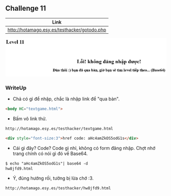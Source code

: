 ## Challenge 11

| Link |
| ---- |
| http://hotamago.esy.es/testhacker/gotodo.php |

<p align="center">
  <img src="./Challenge-11-001.png">
</p>

### WriteUp

- Chả có gì để nhập, chắc là nhập link để "qua bàn".
```html
<body HC="textgame.html">
```

- Bấm vô link thử.
```
http://hotamago.esy.es/testhacker/textgame.html
```
```html
<div style="font-size:3">href code: aHc4amZkOS5odG1s</div>
```

- Cái gì đây? Code? Code gì nhỉ, không có form đăng nhập. Chợt nhớ trang chính có nói gì đó về Base64.
```
$ echo "aHc4amZkOS5odG1s"| base64 -d
hw8jfd9.html
```

- Ý, đúng hướng rồi, tưởng bị lừa chớ :3.
```
http://hotamago.esy.es/testhacker/hw8jfd9.html
```
